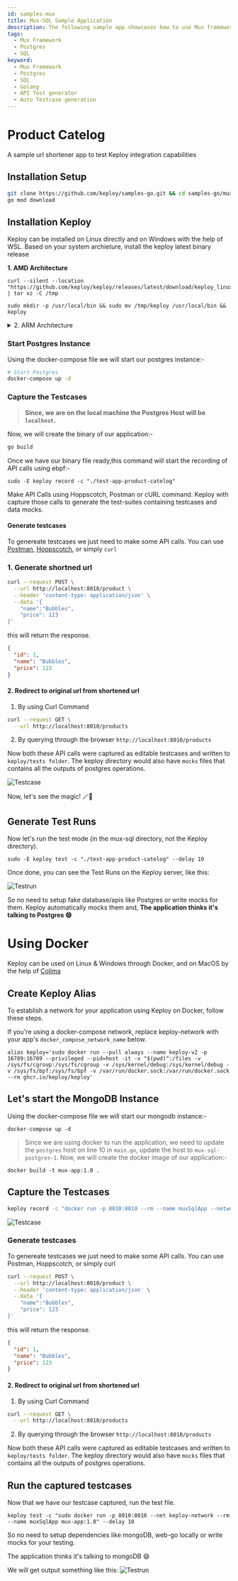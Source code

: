 ```yaml
---
id: samples-mux
title: Mux-SQL Sample Application
description: The following sample app showcases how to use Mux framework and the Keploy Platform.
tags:
  - Mux Framework
  - Postgres
  - SQL
keyword:
  - Mux Framework
  - Postgres
  - SQL
  - Golang
  - API Test generator
  - Auto Testcase generation
---
```


# Product Catelog

A sample url shortener app to test Keploy integration capabilities

## Installation Setup

```bash
git clone https://github.com/keploy/samples-go.git && cd samples-go/mux-sql
go mod download
```

## Installation Keploy

Keploy can be installed on Linux directly and on Windows with the help of WSL. Based on your system archieture, install the keploy latest binary release

**1. AMD Architecture**

```shell
curl --silent --location "https://github.com/keploy/keploy/releases/latest/download/keploy_linux_amd64.tar.gz" | tar xz -C /tmp

sudo mkdir -p /usr/local/bin && sudo mv /tmp/keploy /usr/local/bin && keploy
```

<details>
<summary> 2. ARM Architecture </summary>

```shell
curl --silent --location "https://github.com/keploy/keploy/releases/latest/download/keploy_linux_arm64.tar.gz" | tar xz -C /tmp

sudo mkdir -p /usr/local/bin && sudo mv /tmp/keploy /usr/local/bin && keploy
```

</details>

### Start Postgres Instance

Using the docker-compose file we will start our postgres instance:-

```bash
# Start Postgres
docker-compose up -d
```

### Capture the Testcases

> **Since, we are on the local machine the Postgres Host will be `localhost`.**

Now, we will create the binary of our application:-

```zsh
go build
```

Once we have our binary file ready,this command will start the recording of API calls using ebpf:-

```shell
sudo -E keploy record -c "./test-app-product-catelog"
```

Make API Calls using Hoppscotch, Postman or cURL command. Keploy with capture those calls to generate the test-suites containing testcases and data mocks.

#### Generate testcases

To genereate testcases we just need to make some API calls. You can use [Postman](https://www.postman.com/), [Hoppscotch](https://hoppscotch.io/), or simply `curl`

### 1. Generate shortned url

```bash
curl --request POST \
  --url http://localhost:8010/product \
  --header 'content-type: application/json' \
  --data '{
    "name":"Bubbles",
    "price": 123
}'
```

this will return the response.

```json
{
  "id": 1,
  "name": "Bubbles",
  "price": 123
}
```

#### 2. Redirect to original url from shortened url

1. By using Curl Command

```bash
curl --request GET \
  --url http://localhost:8010/products
```

2. By querying through the browser `http://localhost:8010/products`

Now both these API calls were captured as editable testcases and written to `keploy/tests folder`. The keploy directory would also have `mocks` files that contains all the outputs of postgres operations.

![Testcase](/img/testcase.png?raw=true)

Now, let's see the magic! 🪄💫

## Generate Test Runs

Now let's run the test mode (in the mux-sql directory, not the Keploy directory).

```shell
sudo -E keploy test -c "./test-app-product-catelog" --delay 10
```

Once done, you can see the Test Runs on the Keploy server, like this:

![Testrun](/img/testrun.png?raw=true)

So no need to setup fake database/apis like Postgres or write mocks for them. Keploy automatically mocks them and, **The application thinks it's talking to Postgres 😄**

# Using Docker

Keploy can be used on Linux & Windows through Docker, and on MacOS by the help of [Colima](https://docs.keploy.io/docs/server/macos/installation/#using-colima)

## Create Keploy Alias

To establish a network for your application using Keploy on Docker, follow these steps.

If you're using a docker-compose network, replace keploy-network with your app's `docker_compose_network_name` below.

```shell
alias keploy='sudo docker run --pull always --name keploy-v2 -p 16789:16789 --privileged --pid=host -it -v "$(pwd)":/files -v /sys/fs/cgroup:/sys/fs/cgroup -v /sys/kernel/debug:/sys/kernel/debug -v /sys/fs/bpf:/sys/fs/bpf -v /var/run/docker.sock:/var/run/docker.sock --rm ghcr.io/keploy/keploy'
```

## Let's start the MongoDB Instance

Using the docker-compose file we will start our mongodb instance:-

```shell
docker-compose up -d
```

> Since we are using docker to run the application, we need to update the `postgres` host on line 10 in `main.go`, update the host to `mux-sql-postgres-1`.
> Now, we will create the docker image of our application:-

```shell
docker build -t mux-app:1.0 .
```

## Capture the Testcases

```zsh
keploy record -c "docker run -p 8010:8010 --rm --name muxSqlApp --network keploy-network mux-app:1.0"
```

![Testcase](/img/testcase.png?raw=true)

### Generate testcases

To genereate testcases we just need to make some API calls. You can use Postman, Hoppscotch, or simply curl

```bash
curl --request POST \
  --url http://localhost:8010/product \
  --header 'content-type: application/json' \
  --data '{
    "name":"Bubbles",
    "price": 123
}'
```

this will return the response.

```json
{
  "id": 1,
  "name": "Bubbles",
  "price": 123
}
```

#### 2. Redirect to original url from shortened url

1. By using Curl Command

```bash
curl --request GET \
  --url http://localhost:8010/products
```

2. By querying through the browser `http://localhost:8010/products`

Now both these API calls were captured as editable testcases and written to `keploy/tests folder`. The keploy directory would also have `mocks` files that contains all the outputs of postgres operations.

## Run the captured testcases

Now that we have our testcase captured, run the test file.

```shell
keploy test -c "sudo docker run -p 8010:8010 --net keploy-network --rm --name muxSqlApp mux-app:1.0" --delay 10
```

So no need to setup dependencies like mongoDB, web-go locally or write mocks for your testing.

The application thinks it's talking to mongoDB 😄

We will get output something like this:
![Testrun](/img/testrun.png?raw=true)
